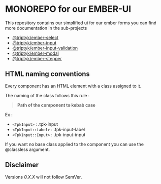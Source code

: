 # MONOREPO for our EMBER-UI

This repository contains our simplified ui for our ember forms you can find more documentation in the sub-projects

- [@triptyk/ember-select](https://github.com/TRIPTYK/ember-common-ui/tree/main/packages/ember-select/README.md)
- [@triptyk/ember-input](https://github.com/TRIPTYK/ember-common-ui/tree/main/packages/ember-input/README.md)
- [@triptyk/ember-input-validation](https://github.com/TRIPTYK/ember-common-ui/tree/main/packages/ember-input-validation/README.md)
- [@triptyk/ember-modal](https://github.com/TRIPTYK/ember-common-ui/tree/main/packages/ember-modal/README.md)
- [@triptyk/ember-stepper](https://github.com/TRIPTYK/ember-common-ui/tree/main/packages/ember-stepper/README.md)

## HTML naming conventions

Every component has an HTML element with a class assigned to it.

The naming of the class follows this rule : 
> **Path of the component to kebab case**

Ex : 
  - `<TpkInput>` : .tpk-input
  - `<TpkInput::Label>` : .tpk-input-label
  - `<TpkInput::Input>` : .tpk-input-input

If you want no base class applied to the component you can use the @classless argument.

##  Disclaimer

Versions *0.X.X* will not follow SemVer.